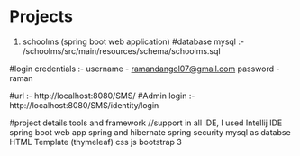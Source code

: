 # Projects

1. schoolms 
(spring boot web application)
#database mysql :- /schoolms/src/main/resources/schema/schoolms.sql

#login credentials :- 
username - ramandangol07@gmail.com
password - raman

#url :- http://localhost:8080/SMS/
#Admin login :- http://localhost:8080/SMS/identity/login

#project details tools and framework
//support in all IDE, I used Intellij IDE
spring boot web app
spring and hibernate
spring security
mysql as databse
HTML Template (thymeleaf)
css
js
bootstrap 3



